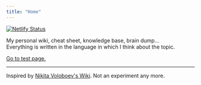 ```yaml
---
title: "Home"
---
```


[![Netlify Status](https://api.netlify.com/api/v1/badges/eb45d530-3473-4c3f-a5ab-74ca9bba414c/deploy-status)](https://app.netlify.com/sites/sparkly-bonbon-c3d4c1/deploys)

My personal wiki, cheat sheet, knowledge base, brain dump…  
Everything is written in the language in which I think about the topic.

[Go to test page.](/test-page/)

---

Inspired by [Nikita Voloboev's Wiki](https://wiki.nikiv.dev/). Not an experiment any more.

